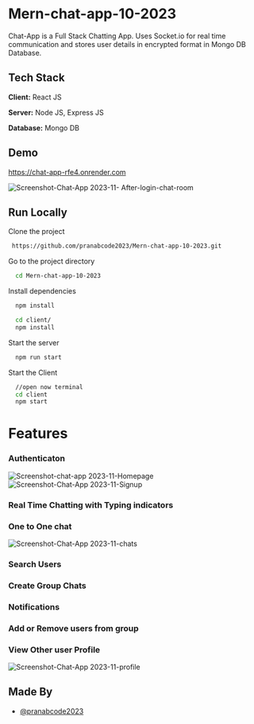 # Mern-chat-app-10-2023
Chat-App is a Full Stack Chatting App. Uses Socket.io for real time communication and stores user details in encrypted format in Mongo DB Database.
## Tech Stack

**Client:** React JS

**Server:** Node JS, Express JS

**Database:** Mongo DB
  
## Demo

https://chat-app-rfe4.onrender.com


![Screenshot-Chat-App 2023-11- After-login-chat-room](https://github.com/pranabcode2023/Mern-chat-app-10-2023/assets/123948819/0c08af48-8986-4ab1-827d-b09749676c8c)


## Run Locally

Clone the project

```bash
 https://github.com/pranabcode2023/Mern-chat-app-10-2023.git
```

Go to the project directory

```bash
  cd Mern-chat-app-10-2023
```

Install dependencies

```bash
  npm install
```

```bash
  cd client/
  npm install
```

Start the server

```bash
  npm run start
```
Start the Client

```bash
  //open now terminal
  cd client
  npm start
```

  
# Features

### Authenticaton
![Screenshot-chat-app 2023-11-Homepage](https://github.com/pranabcode2023/Mern-chat-app-10-2023/assets/123948819/83515223-f3bc-41f7-895e-463e7387a33d)
![Screenshot-Chat-App 2023-11-Signup](https://github.com/pranabcode2023/Mern-chat-app-10-2023/assets/123948819/50569bf8-c308-41a7-b298-0239e5ba83b1)
### Real Time Chatting with Typing indicators

### One to One chat
![Screenshot-Chat-App 2023-11-chats](https://github.com/pranabcode2023/Mern-chat-app-10-2023/assets/123948819/24fbf683-f95c-45b8-8f75-f128e0205973)
### Search Users

### Create Group Chats

### Notifications 

### Add or Remove users from group

### View Other user Profile
![Screenshot-Chat-App 2023-11-profile](https://github.com/pranabcode2023/Mern-chat-app-10-2023/assets/123948819/06b120a3-2e0e-4264-8684-1297ac4426d4)
## Made By

- [@pranabcode2023](https://github.com/pranabcode2023)

  

